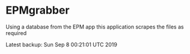 # EPMgrabber
Using a database from the EPM app this application scrapes the files as required


Latest backup: Sun Sep 8 00:21:01 UTC 2019
